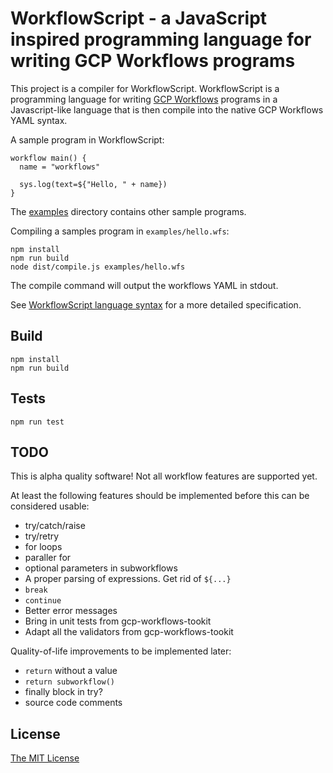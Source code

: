 # WorkflowScript - a JavaScript inspired programming language for writing GCP Workflows programs

This project is a compiler for WorkflowScript. WorkflowScript is a programming
language for writing [GCP Workflows](https://cloud.google.com/workflows/docs/apis)
programs in a Javascript-like language that is then compile into the native GCP
Workflows YAML syntax.

A sample program in WorkflowScript:

```
workflow main() {
  name = "workflows"

  sys.log(text=${"Hello, " + name})
}
```

The [examples](examples) directory contains other sample programs.

Compiling a samples program in `examples/hello.wfs`:

```
npm install
npm run build
node dist/compile.js examples/hello.wfs
```

The compile command will output the workflows YAML in stdout.

See [WorkflowScript language syntax](syntax.md) for a more detailed specification.

## Build

```
npm install
npm run build
```

## Tests

```
npm run test
```

## TODO

This is alpha quality software! Not all workflow features are supported yet.

At least the following features should be implemented before this can be considered usable:

- try/catch/raise
- try/retry
- for loops
- paraller for
- optional parameters in subworkflows
- A proper parsing of expressions. Get rid of `${...}`
- `break`
- `continue`
- Better error messages
- Bring in unit tests from gcp-workflows-tookit
- Adapt all the validators from gcp-workflows-tookit

Quality-of-life improvements to be implemented later:

- `return` without a value
- `return subworkflow()`
- finally block in try?
- source code comments

## License

[The MIT License](LICENSE)
